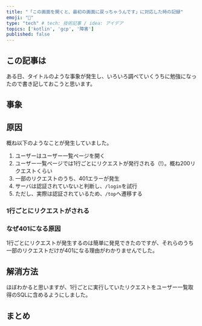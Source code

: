 ```yaml
---
title: "「この画面を開くと、最初の画面に戻っちゃうんです」に対応した時の記録"
emoji: "👏"
type: "tech" # tech: 技術記事 / idea: アイデア
topics: ['kotlin', 'gcp', '障害']
published: false
---
```


##  この記事は
ある日、タイトルのような事象が発生し、いろいろ調べていくうちに勉強になったので書き記しておこうと思います。

## 事象

## 原因
概ね以下のようなことが発生していました。

1. ユーザーはユーザー一覧ページを開く
2. ユーザー一覧ページでは1行ごとにリクエストが発行される（!）。概ね200リクエストくらい
3. 一部のリクエストのうち、401エラーが発生
4. サーバは認証されていないと判断し、`/login`を試行
5. ただし、実際は認証されているため、`/top`へ遷移する

### 1行ごとにリクエストがされる

### なぜ401になる原因
1行ごとにリクエストが発生するのは簡単に発見できたのですが、それらのうち一部のリクエストだけが401になる理由がわかりませんでした。

## 解消方法
ほぼわかると思いますが、1行ごとに実行していたリクエストをユーザー一覧取得のSQLに含めるようにしました。

## まとめ

